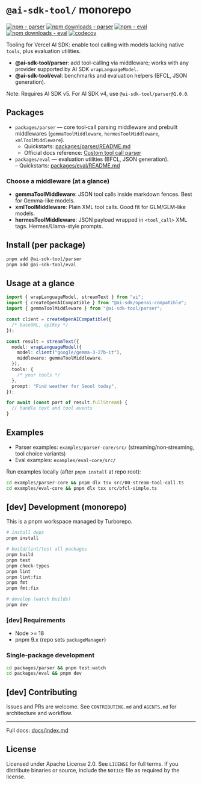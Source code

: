 # `@ai-sdk-tool/` monorepo

[![npm - parser](https://img.shields.io/npm/v/@ai-sdk-tool/parser)](https://www.npmjs.com/package/@ai-sdk-tool/parser)
[![npm downloads - parser](https://img.shields.io/npm/dt/@ai-sdk-tool/parser)](https://www.npmjs.com/package/@ai-sdk-tool/parser)
[![npm - eval](https://img.shields.io/npm/v/@ai-sdk-tool/eval)](https://www.npmjs.com/package/@ai-sdk-tool/eval)
[![npm downloads - eval](https://img.shields.io/npm/dt/@ai-sdk-tool/eval)](https://www.npmjs.com/package/@ai-sdk-tool/eval)
[![codecov](https://codecov.io/gh/minpeter/ai-sdk-tool-call-middleware/branch/main/graph/badge.svg)](https://codecov.io/gh/minpeter/ai-sdk-tool-call-middleware)

Tooling for Vercel AI SDK: enable tool calling with models lacking native `tools`, plus evaluation utilities.

- **@ai-sdk-tool/parser**: add tool-calling via middleware; works with any provider supported by AI SDK `wrapLanguageModel`.
- **@ai-sdk-tool/eval**: benchmarks and evaluation helpers (BFCL, JSON generation).

Note: Requires AI SDK v5. For AI SDK v4, use `@ai-sdk-tool/parser@1.0.0`.

## Packages

- `packages/parser` — core tool‑call parsing middleware and prebuilt middlewares (`gemmaToolMiddleware`, `hermesToolMiddleware`, `xmlToolMiddleware`).
  - Quickstarts: [packages/parser/README.md](packages/parser/README.md)
  - Official docs reference: [Custom tool call parser](https://ai-sdk.dev/docs/ai-sdk-core/middleware#custom-tool-call-parser)
- `packages/eval` — evaluation utilities (BFCL, JSON generation).  
  – Quickstarts: [packages/eval/README.md](packages/eval/README.md)

### Choose a middleware (at a glance)

- **gemmaToolMiddleware**: JSON tool calls inside markdown fences. Best for Gemma-like models.
- **xmlToolMiddleware**: Plain XML tool calls. Good fit for GLM/GLM-like models.
- **hermesToolMiddleware**: JSON payload wrapped in `<tool_call>` XML tags. Hermes/Llama-style prompts.

## Install (per package)

```bash
pnpm add @ai-sdk-tool/parser
pnpm add @ai-sdk-tool/eval
```

## Usage at a glance

```ts
import { wrapLanguageModel, streamText } from "ai";
import { createOpenAICompatible } from "@ai-sdk/openai-compatible";
import { gemmaToolMiddleware } from "@ai-sdk-tool/parser";

const client = createOpenAICompatible({
  /* baseURL, apiKey */
});

const result = streamText({
  model: wrapLanguageModel({
    model: client("google/gemma-3-27b-it"),
    middleware: gemmaToolMiddleware,
  }),
  tools: {
    /* your tools */
  },
  prompt: "Find weather for Seoul today",
});

for await (const part of result.fullStream) {
  // handle text and tool events
}
```

## Examples

- Parser examples: `examples/parser-core/src/` (streaming/non‑streaming, tool choice variants)
- Eval examples: `examples/eval-core/src/`

Run examples locally (after `pnpm install` at repo root):

```bash
cd examples/parser-core && pnpm dlx tsx src/00-stream-tool-call.ts
cd examples/eval-core && pnpm dlx tsx src/bfcl-simple.ts
```

## [dev] Development (monorepo)

This is a pnpm workspace managed by Turborepo.

```bash
# install deps
pnpm install

# build/lint/test all packages
pnpm build
pnpm test
pnpm check-types
pnpm lint
pnpm lint:fix
pnpm fmt
pnpm fmt:fix

# develop (watch builds)
pnpm dev
```

### [dev] Requirements

- Node >= 18
- pnpm 9.x (repo sets `packageManager`)

### Single‑package development

```bash
cd packages/parser && pnpm test:watch
cd packages/eval && pnpm dev
```

## [dev] Contributing

Issues and PRs are welcome. See `CONTRIBUTING.md` and `AGENTS.md` for architecture and workflow.

---

Full docs: [docs/index.md](docs/index.md)

## License

Licensed under Apache License 2.0. See `LICENSE` for full terms. If you distribute binaries or source, include the `NOTICE` file as required by the license.
